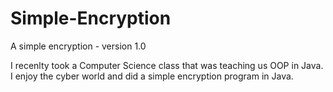 # Simple-Encryption
A simple encryption - version 1.0

I recenlty took a Computer Science class that was teaching us OOP in Java. I enjoy the cyber world and did a simple encryption program in Java.
